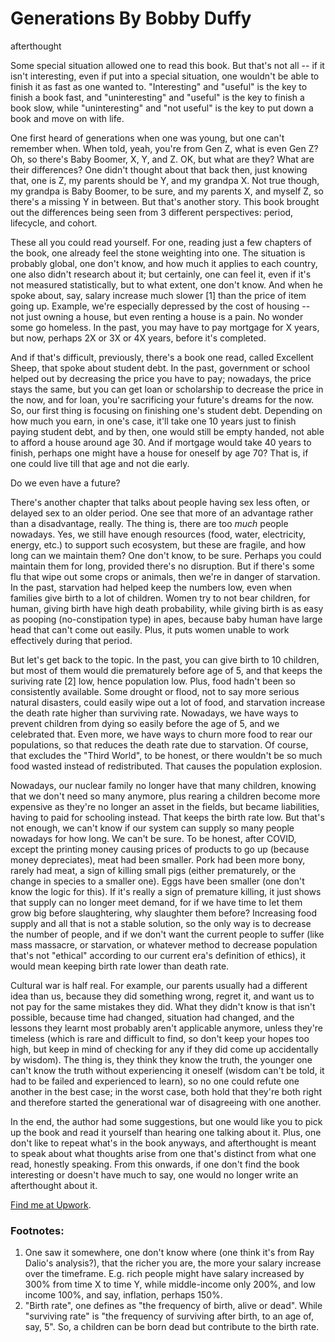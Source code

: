 # Generations By Bobby Duffy
afterthought

Some special situation allowed one to read this book. But that's not all -- if it isn't interesting, even if put into a special situation, one wouldn't be able to finish it as fast as one wanted to. "Interesting" and "useful" is the key to finish a book fast, and "uninteresting" and "useful" is the key to finish a book slow, while "uninteresting" and "not useful" is the key to put down a book and move on with life. 

One first heard of generations when one was young, but one can't remember when. When told, yeah, you're from Gen Z, what is even Gen Z? Oh, so there's Baby Boomer, X, Y, and Z. OK, but what are they? What are their differences? One didn't thought about that back then, just knowing that, one is Z, my parents should be Y, and my grandpa X. Not true though, my grandpa is Baby Boomer, to be sure, and my parents X, and myself Z, so there's a missing Y in between. But that's another story. This book brought out the differences being seen from 3 different perspectives: period, lifecycle, and cohort. 

These all you could read yourself. For one, reading just a few chapters of the book, one already feel the stone weighting into one. The situation is probably global, one don't know, and how much it applies to each country, one also didn't research about it; but certainly, one can feel it, even if it's not measured statistically, but to what extent, one don't know. And when he spoke about, say, salary increase much slower [1] than the price of item going up. Example, we're especially depressed by the cost of housing -- not just owning a house, but even renting a house is a pain. No wonder some go homeless. In the past, you may have to pay mortgage for X years, but now, perhaps 2X or 3X or 4X years, before it's completed. 

And if that's difficult, previously, there's a book one read, called Excellent Sheep, that spoke about student debt. In the past, government or school helped out by decreasing the price you have to pay; nowadays, the price stays the same, but you can get loan or scholarship to decrease the price in the now, and for loan, you're sacrificing your future's dreams for the now. So, our first thing is focusing on finishing one's student debt. Depending on how much you earn, in one's case, it'll take one 10 years just to finish paying student debt, and by then, one would still be empty handed, not able to afford a house around age 30. And if mortgage would take 40 years to finish, perhaps one might have a house for oneself by age 70? That is, if one could live till that age and not die early. 

Do we even have a future? 

There's another chapter that talks about people having sex less often, or delayed sex to an older period. One see that more of an advantage rather than a disadvantage, really. The thing is, there are too _much_ people nowadays. Yes, we still have enough resources (food, water, electricity, energy, etc.) to support such ecosystem, but these are fragile, and how long can we maintain them? One don't know, to be sure. Perhaps you could maintain them for long, provided there's no disruption. But if there's some flu that wipe out some crops or animals, then we're in danger of starvation. In the past, starvation had helped keep the numbers low, even when families give birth to a lot of children. Women try to not bear children, for human, giving birth have high death probability, while giving birth is as easy as pooping (no-constipation type) in apes, because baby human have large head that can't come out easily. Plus, it puts women unable to work effectively during that period. 

But let's get back to the topic. In the past, you can give birth to 10 children, but most of them would die prematurely before age of 5, and that keeps the suriving rate [2] low, hence population low. Plus, food hadn't been so consistently available. Some drought or flood, not to say more serious natural disasters, could easily wipe out a lot of food, and starvation increase the death rate higher than surviving rate. Nowadays, we have ways to prevent children from dying so easily before the age of 5, and we celebrated that. Even more, we have ways to churn more food to rear our populations, so that reduces the death rate due to starvation. Of course, that excludes the "Third World", to be honest, or there wouldn't be so much food wasted instead of redistributed. That causes the population explosion. 

Nowadays, our nuclear family no longer have that many children, knowing that we don't need so many anymore, plus rearing a children become more expensive as they're no longer an asset in the fields, but became liabilities, having to paid for schooling instead. That keeps the birth rate low. But that's not enough, we can't know if our system can supply so many people nowadays for how long. We can't be sure. To be honest, after COVID, except the printing money causing prices of products to go up (because money depreciates), meat had been smaller. Pork had been more bony, rarely had meat, a sign of killing small pigs (either prematurely, or the change in species to a smaller one). Eggs have been smaller (one don't know the logic for this). If it's really a sign of premature killing, it just shows that supply can no longer meet demand, for if we have time to let them grow big before slaughtering, why slaughter them before? Increasing food supply and all that is not a stable solution, so the only way is to decrease the number of people, and if we don't want the current people to suffer (like mass massacre, or starvation, or whatever method to decrease population that's not "ethical" according to our current era's definition of ethics), it would mean keeping birth rate lower than death rate. 

Cultural war is half real. For example, our parents usually had a different idea than us, because they did something wrong, regret it, and want us to not pay for the same mistakes they did. What they didn't know is that isn't possible, because time had changed, situation had changed, and the lessons they learnt most probably aren't applicable anymore, unless they're timeless (which is rare and difficult to find, so don't keep your hopes too high, but keep in mind of checking for any if they did come up accidentally by wisdom). The thing is, they think they know the truth, the younger one can't know the truth without experiencing it oneself (wisdom can't be told, it had to be failed and experienced to learn), so no one could refute one another in the best case; in the worst case, both hold that they're both right and therefore started the generational war of disagreeing with one another. 

In the end, the author had some suggestions, but one would like you to pick up the book and read it yourself than hearing one talking about it. Plus, one don't like to repeat what's in the book anyways, and afterthought is meant to speak about what thoughts arise from one that's distinct from what one read, honestly speaking. From this onwards, if one don't find the book interesting or doesn't have much to say, one would no longer write an afterthought about it. 

[Find me at Upwork](https://www.upwork.com/freelancers/~011a1c60f09fff5f90?mp_source=share). 

### Footnotes: 
1. One saw it somewhere, one don't know where (one think it's from Ray Dalio's analysis?), that the richer you are, the more your salary increase over the timeframe. E.g. rich people might have salary increased by 300% from time X to time Y, while middle-income only 200%, and low income 100%, and say, inflation, perhaps 150%. 
2. "Birth rate", one defines as "the frequency of birth, alive or dead". While "surviving rate" is "the frequency of surviving after birth, to an age of, say, 5". So, a children can be born dead but contribute to the birth rate. 